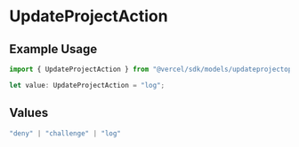 # UpdateProjectAction

## Example Usage

```typescript
import { UpdateProjectAction } from "@vercel/sdk/models/updateprojectop.js";

let value: UpdateProjectAction = "log";
```

## Values

```typescript
"deny" | "challenge" | "log"
```